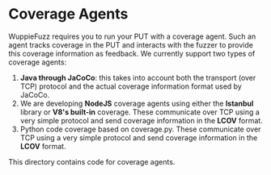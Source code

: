 # Coverage Agents

WuppieFuzz requires you to run your PUT with a coverage agent. Such an agent
tracks coverage in the PUT and interacts with the fuzzer to provide this
coverage information as feedback. We currently support two types of coverage
agents:

1. **Java through JaCoCo**: this takes into account both the transport (over
   TCP) protocol and the actual coverage information format used by JaCoCo.
2. We are developing **NodeJS** coverage agents using either the **Istanbul**
   library or **V8's built-in** coverage. These communicate over TCP using a
   very simple protocol and send coverage information in the **LCOV** format.
3. Python code coverage based on coverage.py. These communicate over TCP using a
   very simple protocol and send coverage information in the **LCOV** format.

This directory contains code for coverage agents.
